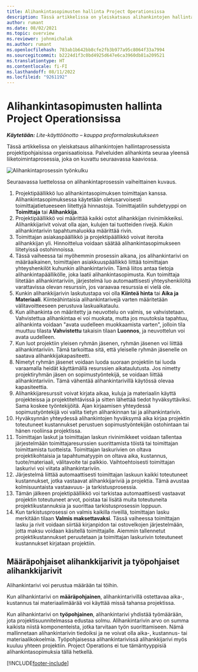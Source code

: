 ```yaml
---
title: Alihankintasopimusten hallinta Project Operationsissa
description: Tässä artikkelissa on yleiskatsaus alihankintojen hallintaprosessista, joka on tyypillinen projektipohjaisille organisaatioille.
author: rumant
ms.date: 08/02/2021
ms.topic: overview
ms.reviewer: johnmichalak
ms.author: rumant
ms.openlocfilehash: 783ab1b642bb8cfe2fb3b977a95c8064f33a7994
ms.sourcegitcommit: b2224d1f3c0bd4925d647e6ca3960db81a209521
ms.translationtype: HT
ms.contentlocale: fi-FI
ms.lasthandoff: 08/11/2022
ms.locfileid: "9261192"
---
```

# <a name="subcontract-management-in-project-operations"></a>Alihankintasopimusten hallinta Project Operationsissa


_**Käytetään:** Lite-käyttöönotto – kauppa proformalaskutukseen_

Tässä artikkelissa on yleiskatsaus alihankintojen hallintaprosessista projektipohjaisissa organisaatioissa. Palveluiden alihankinta seuraa yleensä liiketoimintaprosessia, joka on kuvattu seuraavassa kaaviossa.

![Alihankintaprosessin työnkulku](../media/SubcontractingProcessFlow.png)

Seuraavassa luettelossa on alihankintaprosessin vaiheittainen kuvaus.

1. Projektipäällikkö luo alihankintasopimuksen toimittajan kanssa. Alihankintasopimuksessa käytetään oletusarvoisesti toimittajatietueeseen liitettyjä hinnastoja. Toimittajatilin suhdetyyppi on **Toimittaja** tai **Alihankkija**.
2. Projektipäällikkö voi määrittää kaikki ostot alihankkijan rivinimikkeiksi. Alihankkijarivit voivat olla ajan, kulujen tai tuotteiden rivejä. Kukin alihankintarivin tapahtumaluokka määrittää rivin.
3. Toimittajan asiakaspäällikkö ja projektipäällikkö voivat iteroita alihankkijan yli. Hinnoittelua voidaan säätää alihankintasopimukseen liitetyissä ostohinnoissa.
4. Tässä vaiheessa tai myöhemmin prosessin aikana, jos alihankintarivi on määräaikainen, toimittajien asiakkuuspäällikkö liittää toimittajan yhteyshenkilöt kuhunkin alihankintariviin. Tämä liitos antaa tietoja alihankintapäällikölle, joka laatii alihankintasopimusta. Kun toimittaja liitetään alihankintariviin, järjestelmä luo automaattisesti yhteyshenkilöltä varattavissa olevan resurssin, jos varaavaa resurssia ei vielä ole.
5. Kunkin alihankkijarivin laskutustapa voi olla **Kiinteä hinta** tai **Aika ja Materiaali**. Kiinteähintaisia alihankintarivejä varten määritetään välitavoitteeseen perustuva laskuaikataulu.
6.  Kun alihankinta on määritetty ja neuvottelu on valmis, se vahvistetaan. Vahvistettua alihankintaa ei voi muokata, mutta jos muutoksia tapahtuu, alihankinta voidaan "avata uudelleen muokkaamista varten", jolloin tila muuttuu tilasta **Vahvistettu** takaisin tilaan **Luonnos**, ja neuvottelun voi avata uudelleen. 
7.  Kun luot projektiin yleisen ryhmän jäsenen, ryhmän jäsenen voi liittää alihankintariviin. Tämä tarkoittaa sitä, että yleiselle ryhmän jäsenelle on saatava alihankkijakapasiteetti.
8.  Nimetyt ryhmän jäsenet voidaan luoda suoraan projektiin tai luoda varaamalla heidät käyttämällä resurssien aikataulutusta. Jos nimetty projektiryhmän jäsen on sopimustyöntekijä, se voidaan liittää alihankintariviin. Tämä vähentää alihankintarivillä käytössä olevaa kapasiteettia.
9.  Alihankkijaresurssit voivat kirjata aikaa, kuluja ja materiaalin käyttä projekteissa ja projektitehtävissä ja sitten lähettää tiedot hyväksyttäviksi. Sama koskee työntekijöitä. Ajan kirjaamisen yhteydessä sopimustyöntekijä voi valita tietyn alihankinnan tai ja alihankintarivin.
10. Hyväksynnän yhteydessä alihankintojen hyväksymä aika kirjaa projektin toteutuneet kustannukset perustuen sopimustyöntekijän ostohintaan tai hänen rooliinsa projektissa.
11. Toimittajan laskut ja toimittajan laskun rivinimikkeet voidaan tallentaa järjestelmään toimittajaresurssien suorittamista töistä tai toimittajan toimittamista tuotteista. Toimittajan laskurivien on oltava projektikohtaisia ja tapahtumatyypin on oltava aika, kustannus, tuote/materiaali, välitavoite tai palkkio. Vaihtoehtoisesti toimittajan laskurivi voi viitata alihankintariviin.
12. Järjestelmä liittää automaattisesti toimittajan laskuun kaikki toteutuneet kustannukset, jotka vastaavat alihankkijariviä ja projektia. Tämä avustaa kolmisuuntaista vastaavuus- ja tarkistusprosessia.
13. Tämän jälkeen projektipäällikkö voi tarkistaa automaattisesti vastaavat projektin toteutuneet arvot, poistaa tai lisätä muita toteutuneita projektikustannuksia ja suorittaa tarkistusprosessin loppuun.
14. Kun tarkistusprosessi on valmis kaikilla riveillä, toimittajan lasku merkitään tilaan **Valmis maksettavaksi**. Tässä vaiheessa toimittajan lasku ja rivit voidaan siirtää kirjanpidon tai ostovelkojen järjestelmään, jotta maksu voidaan käsitellä toimittajalle. Aiemmin tallennetut projektikustannukset peruutetaan ja toimittajan laskurivin toteutuneet kustannukset kirjataan projektiin.

## <a name="quantity-based-subcontract-lines-and-work-based-subcontract-lines"></a>Määräpohjaiset alihankkijarivit ja työpohjaiset alihankkijarivit

Alihankintarivi voi perustua määrään tai töihin. 

Kun alihankintarivi on **määräpohjainen**, alihankintarivillä ostettavaa aika-, kustannus tai materiaalimäärää voi käyttää missä tahansa projektissa.

Kun alihankintarivi on **työpohjainen**, alihankintarivi yhdistää työmäärään, jota projektisuunnitelmassa edustaa solmu. Alihankintarivin arvo on summa kaikista niistä komponenteista, jotka tarvitaan työn suorittamiseen. Nämä mallinnetaan alihankintarivin tiedoiksi ja ne voivat olla aika-, kustannus- tai materiaalikokoelmia. Työpohjaisessa alihankintarivissä alihankkijarivi myös kuuluu yhteen projektiin. Project Operations ei tue tämäntyyppisiä alihankintasopimuksia tällä hetkellä.

[!INCLUDE[footer-include](../../includes/footer-banner.md)]

